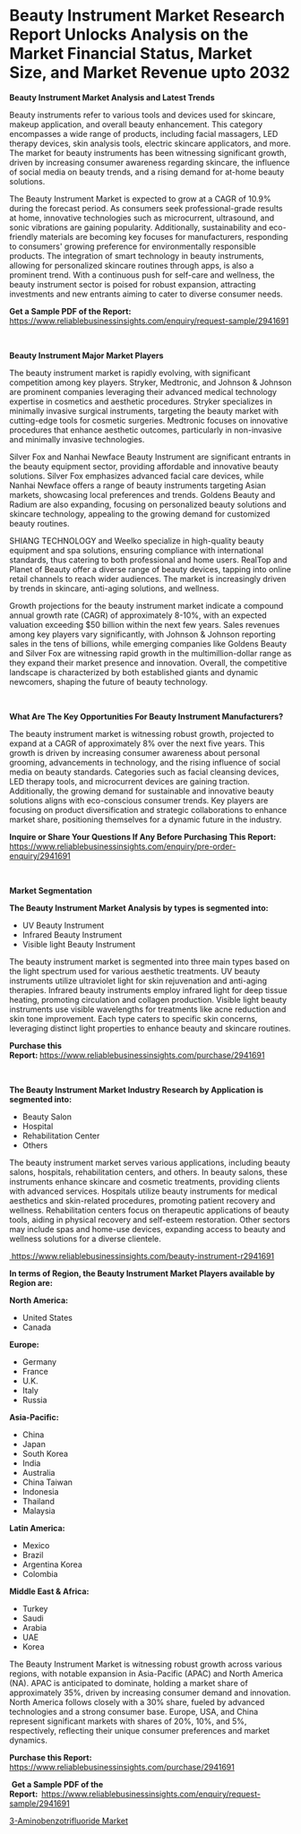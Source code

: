 <p><h1>Beauty Instrument Market Research Report Unlocks Analysis on the Market Financial Status, Market Size, and Market Revenue upto 2032</h1></p><p><strong>Beauty Instrument Market Analysis and Latest Trends</strong></p>
<p><p>Beauty instruments refer to various tools and devices used for skincare, makeup application, and overall beauty enhancement. This category encompasses a wide range of products, including facial massagers, LED therapy devices, skin analysis tools, electric skincare applicators, and more. The market for beauty instruments has been witnessing significant growth, driven by increasing consumer awareness regarding skincare, the influence of social media on beauty trends, and a rising demand for at-home beauty solutions.</p><p>The Beauty Instrument Market is expected to grow at a CAGR of 10.9% during the forecast period. As consumers seek professional-grade results at home, innovative technologies such as microcurrent, ultrasound, and sonic vibrations are gaining popularity. Additionally, sustainability and eco-friendly materials are becoming key focuses for manufacturers, responding to consumers' growing preference for environmentally responsible products. The integration of smart technology in beauty instruments, allowing for personalized skincare routines through apps, is also a prominent trend. With a continuous push for self-care and wellness, the beauty instrument sector is poised for robust expansion, attracting investments and new entrants aiming to cater to diverse consumer needs.</p></p>
<p><strong>Get a Sample PDF of the Report:&nbsp;</strong> <a href="https://www.reliablebusinessinsights.com/enquiry/request-sample/2941691?utm_campaign=3256&utm_medium=2&utm_source=Github&utm_content=ia&utm_term=15032025&utm_id=beauty-instrument">https://www.reliablebusinessinsights.com/enquiry/request-sample/2941691</a></p>
<p>&nbsp;</p>
<p><strong>Beauty Instrument Major Market Players</strong></p>
<p><p>The beauty instrument market is rapidly evolving, with significant competition among key players. Stryker, Medtronic, and Johnson & Johnson are prominent companies leveraging their advanced medical technology expertise in cosmetics and aesthetic procedures. Stryker specializes in minimally invasive surgical instruments, targeting the beauty market with cutting-edge tools for cosmetic surgeries. Medtronic focuses on innovative procedures that enhance aesthetic outcomes, particularly in non-invasive and minimally invasive technologies.</p><p>Silver Fox and Nanhai Newface Beauty Instrument are significant entrants in the beauty equipment sector, providing affordable and innovative beauty solutions. Silver Fox emphasizes advanced facial care devices, while Nanhai Newface offers a range of beauty instruments targeting Asian markets, showcasing local preferences and trends. Goldens Beauty and Radium are also expanding, focusing on personalized beauty solutions and skincare technology, appealing to the growing demand for customized beauty routines.</p><p>SHIANG TECHNOLOGY and Weelko specialize in high-quality beauty equipment and spa solutions, ensuring compliance with international standards, thus catering to both professional and home users. RealTop and Planet of Beauty offer a diverse range of beauty devices, tapping into online retail channels to reach wider audiences. The market is increasingly driven by trends in skincare, anti-aging solutions, and wellness.</p><p>Growth projections for the beauty instrument market indicate a compound annual growth rate (CAGR) of approximately 8-10%, with an expected valuation exceeding $50 billion within the next few years. Sales revenues among key players vary significantly, with Johnson & Johnson reporting sales in the tens of billions, while emerging companies like Goldens Beauty and Silver Fox are witnessing rapid growth in the multimillion-dollar range as they expand their market presence and innovation. Overall, the competitive landscape is characterized by both established giants and dynamic newcomers, shaping the future of beauty technology.</p></p>
<p>&nbsp;</p>
<p><strong>What Are The Key Opportunities For Beauty Instrument Manufacturers?</strong></p>
<p><p>The beauty instrument market is witnessing robust growth, projected to expand at a CAGR of approximately 8% over the next five years. This growth is driven by increasing consumer awareness about personal grooming, advancements in technology, and the rising influence of social media on beauty standards. Categories such as facial cleansing devices, LED therapy tools, and microcurrent devices are gaining traction. Additionally, the growing demand for sustainable and innovative beauty solutions aligns with eco-conscious consumer trends. Key players are focusing on product diversification and strategic collaborations to enhance market share, positioning themselves for a dynamic future in the industry.</p></p>
<p><strong>Inquire or Share Your Questions If Any Before Purchasing This Report:</strong> <a href="https://www.reliablebusinessinsights.com/enquiry/pre-order-enquiry/2941691?utm_campaign=3256&utm_medium=2&utm_source=Github&utm_content=ia&utm_term=15032025&utm_id=beauty-instrument">https://www.reliablebusinessinsights.com/enquiry/pre-order-enquiry/2941691</a></p>
<p>&nbsp;</p>
<p><strong>Market Segmentation</strong></p>
<p><strong>The Beauty Instrument Market Analysis by types is segmented into:</strong></p>
<p><ul><li>UV Beauty Instrument</li><li>Infrared Beauty Instrument</li><li>Visible light Beauty Instrument</li></ul></p>
<p><p>The beauty instrument market is segmented into three main types based on the light spectrum used for various aesthetic treatments. UV beauty instruments utilize ultraviolet light for skin rejuvenation and anti-aging therapies. Infrared beauty instruments employ infrared light for deep tissue heating, promoting circulation and collagen production. Visible light beauty instruments use visible wavelengths for treatments like acne reduction and skin tone improvement. Each type caters to specific skin concerns, leveraging distinct light properties to enhance beauty and skincare routines.</p></p>
<p><strong>Purchase this Report:&nbsp;</strong><a href="https://www.reliablebusinessinsights.com/purchase/2941691?utm_campaign=3256&utm_medium=2&utm_source=Github&utm_content=ia&utm_term=15032025&utm_id=beauty-instrument">https://www.reliablebusinessinsights.com/purchase/2941691</a></p>
<p>&nbsp;</p>
<p><strong>The Beauty Instrument Market Industry Research by Application is segmented into:</strong></p>
<p><ul><li>Beauty Salon</li><li>Hospital</li><li>Rehabilitation Center</li><li>Others</li></ul></p>
<p><p>The beauty instrument market serves various applications, including beauty salons, hospitals, rehabilitation centers, and others. In beauty salons, these instruments enhance skincare and cosmetic treatments, providing clients with advanced services. Hospitals utilize beauty instruments for medical aesthetics and skin-related procedures, promoting patient recovery and wellness. Rehabilitation centers focus on therapeutic applications of beauty tools, aiding in physical recovery and self-esteem restoration. Other sectors may include spas and home-use devices, expanding access to beauty and wellness solutions for a diverse clientele.</p></p>
<p><a href="https://www.reliablebusinessinsights.com/beauty-instrument-r2941691?utm_campaign=3256&utm_medium=2&utm_source=Github&utm_content=ia&utm_term=15032025&utm_id=beauty-instrument">&nbsp;https://www.reliablebusinessinsights.com/beauty-instrument-r2941691</a></p>
<p><strong>In terms of Region, the Beauty Instrument Market Players available by Region are:</strong></p>
<p>
    <p> <strong> North America: </strong>
        <ul>
            <li>United States</li>
            <li>Canada</li>
        </ul>
        </p> 
    <p> <strong> Europe: </strong>
        <ul>
            <li>Germany</li>
            <li>France</li>
            <li>U.K.</li>
            <li>Italy</li>
            <li>Russia</li>
        </ul>
        </p> 
    <p> <strong> Asia-Pacific: </strong>
        <ul>
            <li>China</li>
            <li>Japan</li>
            <li>South Korea</li>
            <li>India</li>
            <li>Australia</li>
            <li>China Taiwan</li>
            <li>Indonesia</li>
            <li>Thailand</li>
            <li>Malaysia</li>
        </ul>
        </p> 
    <p> <strong> Latin America: </strong>
        <ul>
            <li>Mexico</li>
            <li>Brazil</li>
            <li>Argentina Korea</li>
            <li>Colombia</li>
        </ul>
        </p> 
    <p> <strong> Middle East & Africa: </strong>
        <ul>
            <li>Turkey</li>
            <li>Saudi</li>
            <li>Arabia</li>
            <li>UAE</li>
            <li>Korea</li>
        </ul>
    </p>
    </p>
<p><p>The Beauty Instrument Market is witnessing robust growth across various regions, with notable expansion in Asia-Pacific (APAC) and North America (NA). APAC is anticipated to dominate, holding a market share of approximately 35%, driven by increasing consumer demand and innovation. North America follows closely with a 30% share, fueled by advanced technologies and a strong consumer base. Europe, USA, and China represent significant markets with shares of 20%, 10%, and 5%, respectively, reflecting their unique consumer preferences and market dynamics.</p></p>
<p><strong>Purchase this Report: </strong><a href="https://www.reliablebusinessinsights.com/purchase/2941691?utm_campaign=3256&utm_medium=2&utm_source=Github&utm_content=ia&utm_term=15032025&utm_id=beauty-instrument">https://www.reliablebusinessinsights.com/purchase/2941691</a></p>
<p>&nbsp;<strong>Get a Sample PDF of the Report:&nbsp;&nbsp;</strong><a href="https://www.reliablebusinessinsights.com/enquiry/request-sample/2941691?utm_campaign=3256&utm_medium=2&utm_source=Github&utm_content=ia&utm_term=15032025&utm_id=beauty-instrument">https://www.reliablebusinessinsights.com/enquiry/request-sample/2941691</a></p>
<p><strong></strong></p>
<p><p><a href="https://github.com/felishtimoti/Market-Research-Report-List-1/blob/main/3-aminobenzotrifluoride-market.md?utm_campaign=3256&utm_medium=2&utm_source=Github&utm_content=ia&utm_term=15032025&utm_id=beauty-instrument">3-Aminobenzotrifluoride Market</a></p></p>